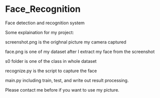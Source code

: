 # Face_Recognition
Face detection and recognition system

Some explaination for my project:
  
  screenshot.png is the orighnal picture my camera captured
 
  face.png is one of my dataset after I extract my face from the screenshot
 
  s0 folder is one of the class in whole dataset
  
  recognize.py is the script to capture the face
  
  main.py including train, test, and write out result processing.
  
  
Please contact me before if you want to use my picture.
